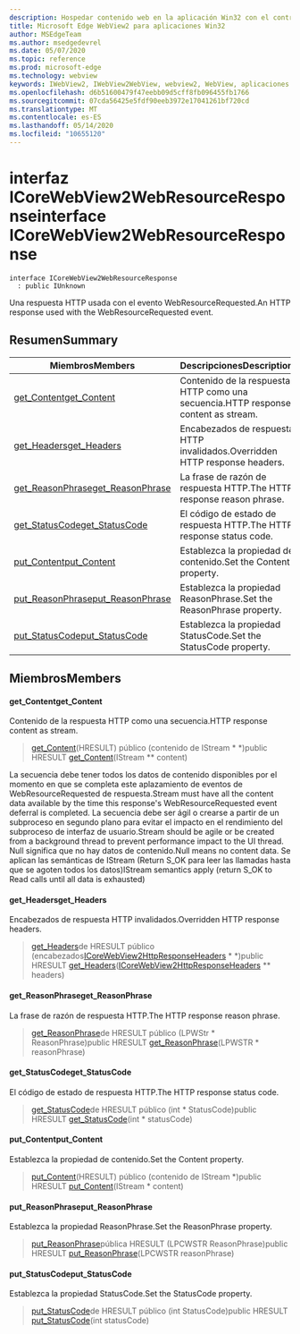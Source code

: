 ```yaml
---
description: Hospedar contenido web en la aplicación Win32 con el control Microsoft Edge WebView2
title: Microsoft Edge WebView2 para aplicaciones Win32
author: MSEdgeTeam
ms.author: msedgedevrel
ms.date: 05/07/2020
ms.topic: reference
ms.prod: microsoft-edge
ms.technology: webview
keywords: IWebView2, IWebView2WebView, webview2, WebView, aplicaciones Win32, Win32, Edge, ICoreWebView2, ICoreWebView2Controller, control de explorador, HTML Edge
ms.openlocfilehash: d6b51600479f47eebb09d5cff8fb096455fb1766
ms.sourcegitcommit: 07cda56425e5fdf90eeb3972e17041261bf720cd
ms.translationtype: MT
ms.contentlocale: es-ES
ms.lasthandoff: 05/14/2020
ms.locfileid: "10655120"
---
```

# <span data-ttu-id="dc71a-104">interfaz ICoreWebView2WebResourceResponse</span><span class="sxs-lookup"><span data-stu-id="dc71a-104">interface ICoreWebView2WebResourceResponse</span></span> 

```
interface ICoreWebView2WebResourceResponse
  : public IUnknown
```

<span data-ttu-id="dc71a-105">Una respuesta HTTP usada con el evento WebResourceRequested.</span><span class="sxs-lookup"><span data-stu-id="dc71a-105">An HTTP response used with the WebResourceRequested event.</span></span>

## <span data-ttu-id="dc71a-106">Resumen</span><span class="sxs-lookup"><span data-stu-id="dc71a-106">Summary</span></span>

 <span data-ttu-id="dc71a-107">Miembros</span><span class="sxs-lookup"><span data-stu-id="dc71a-107">Members</span></span>                        | <span data-ttu-id="dc71a-108">Descripciones</span><span class="sxs-lookup"><span data-stu-id="dc71a-108">Descriptions</span></span>
--------------------------------|---------------------------------------------
[<span data-ttu-id="dc71a-109">get_Content</span><span class="sxs-lookup"><span data-stu-id="dc71a-109">get_Content</span></span>](#get_content) | <span data-ttu-id="dc71a-110">Contenido de la respuesta HTTP como una secuencia.</span><span class="sxs-lookup"><span data-stu-id="dc71a-110">HTTP response content as stream.</span></span>
[<span data-ttu-id="dc71a-111">get_Headers</span><span class="sxs-lookup"><span data-stu-id="dc71a-111">get_Headers</span></span>](#get_headers) | <span data-ttu-id="dc71a-112">Encabezados de respuesta HTTP invalidados.</span><span class="sxs-lookup"><span data-stu-id="dc71a-112">Overridden HTTP response headers.</span></span>
[<span data-ttu-id="dc71a-113">get_ReasonPhrase</span><span class="sxs-lookup"><span data-stu-id="dc71a-113">get_ReasonPhrase</span></span>](#get_reasonphrase) | <span data-ttu-id="dc71a-114">La frase de razón de respuesta HTTP.</span><span class="sxs-lookup"><span data-stu-id="dc71a-114">The HTTP response reason phrase.</span></span>
[<span data-ttu-id="dc71a-115">get_StatusCode</span><span class="sxs-lookup"><span data-stu-id="dc71a-115">get_StatusCode</span></span>](#get_statuscode) | <span data-ttu-id="dc71a-116">El código de estado de respuesta HTTP.</span><span class="sxs-lookup"><span data-stu-id="dc71a-116">The HTTP response status code.</span></span>
[<span data-ttu-id="dc71a-117">put_Content</span><span class="sxs-lookup"><span data-stu-id="dc71a-117">put_Content</span></span>](#put_content) | <span data-ttu-id="dc71a-118">Establezca la propiedad de contenido.</span><span class="sxs-lookup"><span data-stu-id="dc71a-118">Set the Content property.</span></span>
[<span data-ttu-id="dc71a-119">put_ReasonPhrase</span><span class="sxs-lookup"><span data-stu-id="dc71a-119">put_ReasonPhrase</span></span>](#put_reasonphrase) | <span data-ttu-id="dc71a-120">Establezca la propiedad ReasonPhrase.</span><span class="sxs-lookup"><span data-stu-id="dc71a-120">Set the ReasonPhrase property.</span></span>
[<span data-ttu-id="dc71a-121">put_StatusCode</span><span class="sxs-lookup"><span data-stu-id="dc71a-121">put_StatusCode</span></span>](#put_statuscode) | <span data-ttu-id="dc71a-122">Establezca la propiedad StatusCode.</span><span class="sxs-lookup"><span data-stu-id="dc71a-122">Set the StatusCode property.</span></span>

## <span data-ttu-id="dc71a-123">Miembros</span><span class="sxs-lookup"><span data-stu-id="dc71a-123">Members</span></span>

#### <span data-ttu-id="dc71a-124">get_Content</span><span class="sxs-lookup"><span data-stu-id="dc71a-124">get_Content</span></span> 

<span data-ttu-id="dc71a-125">Contenido de la respuesta HTTP como una secuencia.</span><span class="sxs-lookup"><span data-stu-id="dc71a-125">HTTP response content as stream.</span></span>

> <span data-ttu-id="dc71a-126">[get_Content](#get_content)(HRESULT) público (contenido de IStream \* \*)</span><span class="sxs-lookup"><span data-stu-id="dc71a-126">public HRESULT [get_Content](#get_content)(IStream \*\* content)</span></span>

<span data-ttu-id="dc71a-127">La secuencia debe tener todos los datos de contenido disponibles por el momento en que se completa este aplazamiento de eventos de WebResourceRequested de respuesta.</span><span class="sxs-lookup"><span data-stu-id="dc71a-127">Stream must have all the content data available by the time this response's WebResourceRequested event deferral is completed.</span></span> <span data-ttu-id="dc71a-128">La secuencia debe ser ágil o crearse a partir de un subproceso en segundo plano para evitar el impacto en el rendimiento del subproceso de interfaz de usuario.</span><span class="sxs-lookup"><span data-stu-id="dc71a-128">Stream should be agile or be created from a background thread to prevent performance impact to the UI thread.</span></span> <span data-ttu-id="dc71a-129">Null significa que no hay datos de contenido.</span><span class="sxs-lookup"><span data-stu-id="dc71a-129">Null means no content data.</span></span> <span data-ttu-id="dc71a-130">Se aplican las semánticas de IStream (Return S_OK para leer las llamadas hasta que se agoten todos los datos)</span><span class="sxs-lookup"><span data-stu-id="dc71a-130">IStream semantics apply (return S_OK to Read calls until all data is exhausted)</span></span>

#### <span data-ttu-id="dc71a-131">get_Headers</span><span class="sxs-lookup"><span data-stu-id="dc71a-131">get_Headers</span></span> 

<span data-ttu-id="dc71a-132">Encabezados de respuesta HTTP invalidados.</span><span class="sxs-lookup"><span data-stu-id="dc71a-132">Overridden HTTP response headers.</span></span>

> <span data-ttu-id="dc71a-133">[get_Headers](#get_headers)de HRESULT público (encabezados[ICoreWebView2HttpResponseHeaders](icorewebview2httpresponseheaders.md) \* \*)</span><span class="sxs-lookup"><span data-stu-id="dc71a-133">public HRESULT [get_Headers](#get_headers)([ICoreWebView2HttpResponseHeaders](icorewebview2httpresponseheaders.md) \*\* headers)</span></span>

#### <span data-ttu-id="dc71a-134">get_ReasonPhrase</span><span class="sxs-lookup"><span data-stu-id="dc71a-134">get_ReasonPhrase</span></span> 

<span data-ttu-id="dc71a-135">La frase de razón de respuesta HTTP.</span><span class="sxs-lookup"><span data-stu-id="dc71a-135">The HTTP response reason phrase.</span></span>

> <span data-ttu-id="dc71a-136">[get_ReasonPhrase](#get_reasonphrase)de HRESULT público (LPWStr \* ReasonPhrase)</span><span class="sxs-lookup"><span data-stu-id="dc71a-136">public HRESULT [get_ReasonPhrase](#get_reasonphrase)(LPWSTR \* reasonPhrase)</span></span>

#### <span data-ttu-id="dc71a-137">get_StatusCode</span><span class="sxs-lookup"><span data-stu-id="dc71a-137">get_StatusCode</span></span> 

<span data-ttu-id="dc71a-138">El código de estado de respuesta HTTP.</span><span class="sxs-lookup"><span data-stu-id="dc71a-138">The HTTP response status code.</span></span>

> <span data-ttu-id="dc71a-139">[get_StatusCode](#get_statuscode)de HRESULT público (int \* StatusCode)</span><span class="sxs-lookup"><span data-stu-id="dc71a-139">public HRESULT [get_StatusCode](#get_statuscode)(int \* statusCode)</span></span>

#### <span data-ttu-id="dc71a-140">put_Content</span><span class="sxs-lookup"><span data-stu-id="dc71a-140">put_Content</span></span> 

<span data-ttu-id="dc71a-141">Establezca la propiedad de contenido.</span><span class="sxs-lookup"><span data-stu-id="dc71a-141">Set the Content property.</span></span>

> <span data-ttu-id="dc71a-142">[put_Content](#put_content)(HRESULT) público (contenido de IStream \*)</span><span class="sxs-lookup"><span data-stu-id="dc71a-142">public HRESULT [put_Content](#put_content)(IStream \* content)</span></span>

#### <span data-ttu-id="dc71a-143">put_ReasonPhrase</span><span class="sxs-lookup"><span data-stu-id="dc71a-143">put_ReasonPhrase</span></span> 

<span data-ttu-id="dc71a-144">Establezca la propiedad ReasonPhrase.</span><span class="sxs-lookup"><span data-stu-id="dc71a-144">Set the ReasonPhrase property.</span></span>

> <span data-ttu-id="dc71a-145">[put_ReasonPhrase](#put_reasonphrase)pública HRESULT (LPCWSTR ReasonPhrase)</span><span class="sxs-lookup"><span data-stu-id="dc71a-145">public HRESULT [put_ReasonPhrase](#put_reasonphrase)(LPCWSTR reasonPhrase)</span></span>

#### <span data-ttu-id="dc71a-146">put_StatusCode</span><span class="sxs-lookup"><span data-stu-id="dc71a-146">put_StatusCode</span></span> 

<span data-ttu-id="dc71a-147">Establezca la propiedad StatusCode.</span><span class="sxs-lookup"><span data-stu-id="dc71a-147">Set the StatusCode property.</span></span>

> <span data-ttu-id="dc71a-148">[put_StatusCode](#put_statuscode)de HRESULT público (int StatusCode)</span><span class="sxs-lookup"><span data-stu-id="dc71a-148">public HRESULT [put_StatusCode](#put_statuscode)(int statusCode)</span></span>

